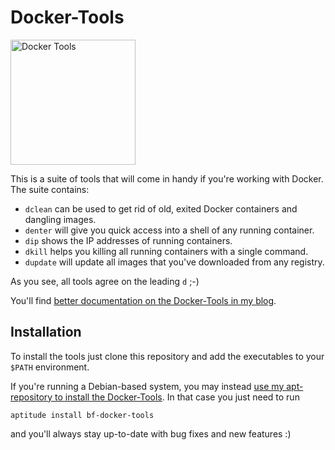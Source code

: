 # Docker-Tools

<a href="https://binfalse.de/2016/12/03/handy-docker-tools/"><img src="https://binfalse.de/assets/media/pics/2016/docker-toolbox.png"  title="Docker Tools" width="200px"></a>

This is a suite of tools that will come in handy if you're working with Docker.
The suite contains:

* `dclean` can be used to get rid of old, exited Docker containers and dangling images.
* `denter` will give you quick access into a shell of any running container.
* `dip` shows the IP addresses of running containers.
* `dkill` helps you killing all running containers with a single command.
* `dupdate` will update all images that you've downloaded from any registry.

As you see, all tools agree on the leading `d` ;-)

You'll find [better documentation on the Docker-Tools in my blog](https://binfalse.de/2016/12/03/handy-docker-tools/).

## Installation

To install the tools just clone this repository and add the executables to your `$PATH` environment.

If you're running a Debian-based system, you may instead [use my apt-repository to install the Docker-Tools]().
In that case you just need to run

    aptitude install bf-docker-tools

and you'll always stay up-to-date with bug fixes and new features :)
